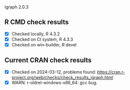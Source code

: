 igraph 2.0.3

## R CMD check results

- [x] Checked locally, R 4.3.2
- [x] Checked on CI system, R 4.3.3
- [x] Checked on win-builder, R devel

## Current CRAN check results

- [x] Checked on 2024-03-12, problems found: https://cran.r-project.org/web/checks/check_results_igraph.html
- [x] WARN: r-oldrel-windows-x86_64: gcc bug.
